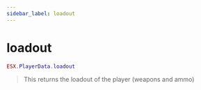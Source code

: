 ```yaml
---
sidebar_label: loadout
---
```

# loadout

```lua
ESX.PlayerData.loadout
```

> This returns the loadout of the player (weapons and ammo)
